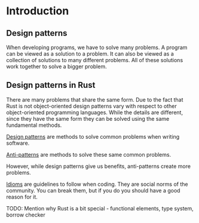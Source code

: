 # Introduction

## Design patterns
When developing programs, we have to solve many problems. A program can be viewed as a solution to a problem. It can also be viewed as a collection of solutions to many different problems. All of these solutions work together to solve a bigger problem.

## Design patterns in Rust

There are many problems that share the same form. Due to the fact that Rust is not object-oriented design patterns vary with respect to other object-oriented programming languages. While the details are different, since they have the same form they can be solved using the same fundamental methods. 

[Design patterns](./patterns/index.md) are methods to solve common problems when writing software.

[Anti-patterns](./anti_patterns/index.md) are methods to solve these same common problems. 

However, while design patterns give us benefits, anti-patterns create more problems.

[Idioms](./idioms/index.md) are guidelines to follow when coding. They are social norms of the community. 
You can break them, but if you do you should have a good reason for it. 

TODO: Mention why Rust is a bit special - functional elements, type system, borrow checker
